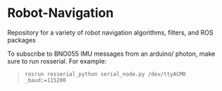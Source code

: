 # Robot-Navigation
Repository for a variety of robot navigation algorithms, filters, and ROS packages

To subscribe to BNO055 IMU messages from an arduino/ photon, make sure to run rosserial. For example:
>`rosrun rosserial_python serial_node.py /dev/ttyACM0 _baud:=115200`
